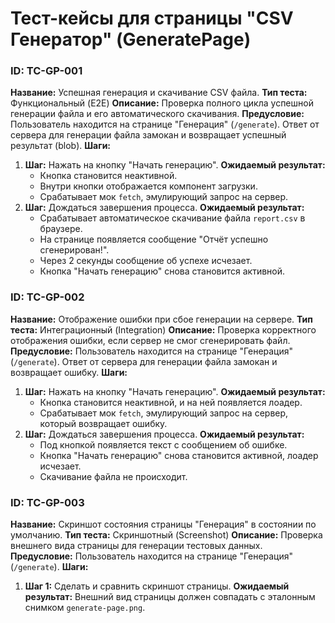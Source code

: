 # Тест-кейсы для страницы "CSV Генератор" (GeneratePage)

### ID: TC-GP-001

**Название:** Успешная генерация и скачивание CSV файла.
**Тип теста:** Функциональный (E2E)
**Описание:** Проверка полного цикла успешной генерации файла и его автоматического скачивания.
**Предусловие:** Пользователь находится на странице "Генерация" (`/generate`). Ответ от сервера для генерации файла замокан и возвращает успешный результат (blob).
**Шаги:**

1.  **Шаг:** Нажать на кнопку "Начать генерацию".
    **Ожидаемый результат:**
    - Кнопка становится неактивной.
    - Внутри кнопки отображается компонент загрузки.
    - Срабатывает мок `fetch`, эмулирующий запрос на сервер.
2.  **Шаг:** Дождаться завершения процесса.
    **Ожидаемый результат:**
    - Срабатывает автоматическое скачивание файла `report.csv` в браузере.
    - На странице появляется сообщение "Отчёт успешно сгенерирован!".
    - Через 2 секунды сообщение об успехе исчезает.
    - Кнопка "Начать генерацию" снова становится активной.

### ID: TC-GP-002

**Название:** Отображение ошибки при сбое генерации на сервере.
**Тип теста:** Интеграционный (Integration)
**Описание:** Проверка корректного отображения ошибки, если сервер не смог сгенерировать файл.
**Предусловие:** Пользователь находится на странице "Генерация" (`/generate`). Ответ от сервера для генерации файла замокан и возвращает ошибку.
**Шаги:**

1.  **Шаг:** Нажать на кнопку "Начать генерацию".
    **Ожидаемый результат:**
    - Кнопка становится неактивной, и на ней появляется лоадер.
    - Срабатывает мок `fetch`, эмулирующий запрос на сервер, который возвращает ошибку.
2.  **Шаг:** Дождаться завершения процесса.
    **Ожидаемый результат:**
    - Под кнопкой появляется текст с сообщением об ошибке.
    - Кнопка "Начать генерацию" снова становится активной, лоадер исчезает.
    - Скачивание файла не происходит.

### ID: TC-GP-003

**Название:** Скриншот состояния страницы "Генерация" в состоянии по умолчанию.
**Тип теста:** Скриншотный (Screenshot)
**Описание:** Проверка внешнего вида страницы для генерации тестовых данных.
**Предусловие:** Пользователь находится на странице "Генерация" (`/generate`).
**Шаги:**
1.  **Шаг 1:** Сделать и сравнить скриншот страницы.
    **Ожидаемый результат:** Внешний вид страницы должен совпадать с эталонным снимком `generate-page.png`.
